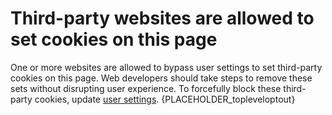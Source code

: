 # Third-party websites are allowed to set cookies on this page

One or more websites are allowed to bypass user settings to set third-party cookies on this page. Web developers should take steps to remove these sets without disrupting user experience. To forcefully block these third-party cookies, update [user settings](manageCookiesHelpPage).
{PLACEHOLDER_topleveloptout}
